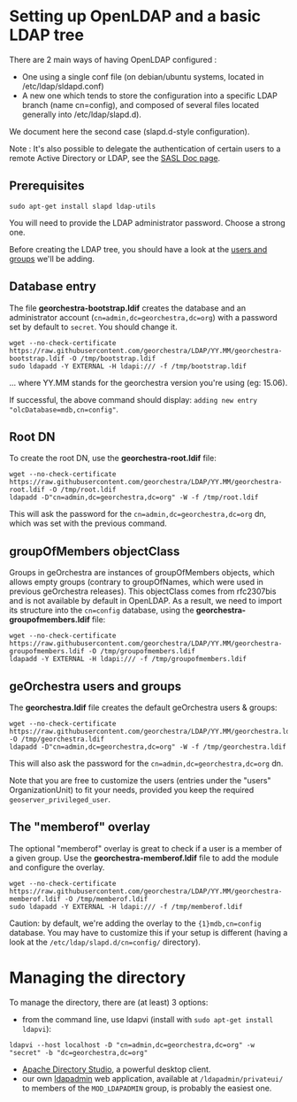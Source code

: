 # Setting up OpenLDAP and a basic LDAP tree

There are 2 main ways of having OpenLDAP configured :
 * One using a single conf file (on debian/ubuntu systems, located in /etc/ldap/sldapd.conf)
 * A new one which tends to store the configuration into a specific LDAP branch (name cn=config), and composed of several files located generally into /etc/ldap/slapd.d).

We document here the second case (slapd.d-style configuration).

Note : It's also possible to delegate the authentication of certain users to a remote Active Directory or LDAP, see the [SASL Doc page](../tutorials/sasl.md).

## Prerequisites

```
sudo apt-get install slapd ldap-utils
```

You will need to provide the LDAP administrator password. Choose a strong one.


Before creating the LDAP tree, you should have a look at the [users and groups](https://github.com/georchestra/LDAP/blob/master/README.md) we'll be adding.



## Database entry

The file **georchestra-bootstrap.ldif** creates the database and an administrator account (```cn=admin,dc=georchestra,dc=org```) with a password set by default to ```secret```. You should change it.

```
wget --no-check-certificate https://raw.githubusercontent.com/georchestra/LDAP/YY.MM/georchestra-bootstrap.ldif -O /tmp/bootstrap.ldif
sudo ldapadd -Y EXTERNAL -H ldapi:/// -f /tmp/bootstrap.ldif
```
... where YY.MM stands for the georchestra version you're using (eg: 15.06). 

If successful, the above command should display: ```adding new entry "olcDatabase=mdb,cn=config"```.


## Root DN

To create the root DN, use the **georchestra-root.ldif** file:

```
wget --no-check-certificate https://raw.githubusercontent.com/georchestra/LDAP/YY.MM/georchestra-root.ldif -O /tmp/root.ldif
ldapadd -D"cn=admin,dc=georchestra,dc=org" -W -f /tmp/root.ldif
```

This will ask the password for the ```cn=admin,dc=georchestra,dc=org``` dn, which was set with the previous command.

## groupOfMembers objectClass

Groups in geOrchestra are instances of groupOfMembers objects, which allows empty groups (contrary to groupOfNames, which were used in previous geOrchestra releases).
This objectClass comes from rfc2307bis and is not available by default in OpenLDAP. As a result, we need to import its structure into the ```cn=config``` database, using the **georchestra-groupofmembers.ldif** file:

```
wget --no-check-certificate https://raw.githubusercontent.com/georchestra/LDAP/YY.MM/georchestra-groupofmembers.ldif -O /tmp/groupofmembers.ldif
ldapadd -Y EXTERNAL -H ldapi:/// -f /tmp/groupofmembers.ldif
```

## geOrchestra users and groups

The **georchestra.ldif** file creates the default geOrchestra users & groups:

```
wget --no-check-certificate https://raw.githubusercontent.com/georchestra/LDAP/YY.MM/georchestra.ldif -O /tmp/georchestra.ldif
ldapadd -D"cn=admin,dc=georchestra,dc=org" -W -f /tmp/georchestra.ldif
```

This will also ask the password for the ```cn=admin,dc=georchestra,dc=org``` dn.


Note that you are free to customize the users (entries under the "users" OrganizationUnit) to fit your needs, provided you keep the required ```geoserver_privileged_user```.


## The "memberof" overlay

The optional "memberof" overlay is great to check if a user is a member of a given group.
Use the **georchestra-memberof.ldif** file to add the module and configure the overlay.

```
wget --no-check-certificate https://raw.githubusercontent.com/georchestra/LDAP/YY.MM/georchestra-memberof.ldif -O /tmp/memberof.ldif
sudo ldapadd -Y EXTERNAL -H ldapi:/// -f /tmp/memberof.ldif 
```

Caution: by default, we're adding the overlay to the ```{1}mdb,cn=config``` database. You may have to customize this if your setup is different (having a look at the ```/etc/ldap/slapd.d/cn=config/``` directory).


# Managing the directory

To manage the directory, there are (at least) 3 options:

 * from the command line, use ldapvi (install with ```sudo apt-get install ldapvi```):

```
ldapvi --host localhost -D "cn=admin,dc=georchestra,dc=org" -w "secret" -b "dc=georchestra,dc=org"
```

 * [Apache Directory Studio](http://directory.apache.org/studio/), a powerful desktop client.
 * our own [ldapadmin](/ldapadmin/README.md) web application, available at ```/ldapadmin/privateui/``` to  members of the ```MOD_LDAPADMIN``` group, is probably the easiest one.
